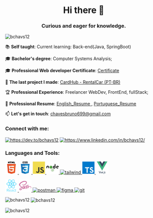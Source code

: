<h1 align="center">Hi there 👋</h1>
<h3 align="center">Curious and eager for knowledge.</h3>

<p align="left"> <img src="https://komarev.com/ghpvc/?username=bchavs12&label=Profile%20views&color=0e75b6&style=flat" alt="bchavs12" /> </p>

📚 **Self taught**: Current learning: Back-end(Java, SpringBoot)

🎓 **Bachelor's degree**: Computer Systems Analysis;

🎓 **Professional Web developer Certificate**: <a href="WebDevCertificate.pdf"> Certificate </a>

🔨 **The last project I made**: <a href="https://carhub-dh.vercel.app/" target="_blank" > CardHub - RentalCar (PT-BR) </a>

🏆 **Professional Experience**: Freelancer WebDev, FrontEnd, fullStack;

🧾 **Professional Resume**: <a href="English_Resume.pdf"> English_Resume </a> , <a href="Portuguese_Resume.pdf"> Portuguese_Resume </a>

📫 **Let's get in touch**: chavesbruno699@gmail.com

<h3 align="left">Connect with me:</h3>
<p align="left">
<a href="https://dev.to/https://dev.to/bchavs12" target="blank"><img align="center" src="https://raw.githubusercontent.com/rahuldkjain/github-profile-readme-generator/master/src/images/icons/Social/devto.svg" alt="https://dev.to/bchavs12" height="30" width="40" /></a>
<a href="https://linkedin.com/in/https://www.linkedin.com/in/bchavs12/" target="blank"><img align="center" src="https://raw.githubusercontent.com/rahuldkjain/github-profile-readme-generator/master/src/images/icons/Social/linked-in-alt.svg" alt="https://www.linkedin.com/in/bchavs12/" height="30" width="40" /></a>
</p>

<h3 align="left">Languages and Tools:</h3>
<p align="left">
<a href="https://www.w3.org/html/" target="_blank" rel="noreferrer"> <img src="https://raw.githubusercontent.com/devicons/devicon/master/icons/html5/html5-original-wordmark.svg" alt="html5" width="40" height="40"/> </a> 
<a href="https://www.w3schools.com/css/" target="_blank" rel="noreferrer"> <img src="https://raw.githubusercontent.com/devicons/devicon/master/icons/css3/css3-original-wordmark.svg" alt="css3" width="40" height="40"/> </a> 
<a href="https://developer.mozilla.org/en-US/docs/Web/JavaScript" target="_blank" rel="noreferrer"> <img src="https://raw.githubusercontent.com/devicons/devicon/master/icons/javascript/javascript-original.svg" alt="javascript" width="40" height="40"/> </a> 
<a href="https://nodejs.org" target="_blank" rel="noreferrer"> <img src="https://raw.githubusercontent.com/devicons/devicon/master/icons/nodejs/nodejs-original-wordmark.svg" alt="nodejs" width="40" height="40"/> </a> 
<a href="https://tailwindcss.com/" target="_blank" rel="noreferrer"> <img src="https://www.vectorlogo.zone/logos/tailwindcss/tailwindcss-icon.svg" alt="tailwind" width="40" height="40"/> </a> 
<a href="https://www.typescriptlang.org/" target="_blank" rel="noreferrer"> <img src="https://raw.githubusercontent.com/devicons/devicon/master/icons/typescript/typescript-original.svg" alt="typescript" width="40" height="40"/> </a> 
<a href="https://vuejs.org/" target="_blank" rel="noreferrer"> <img src="https://raw.githubusercontent.com/devicons/devicon/master/icons/vuejs/vuejs-original-wordmark.svg" alt="vuejs" width="40" height="40"/> </a> 
</p>
<a href="https://reactjs.org/" target="_blank" rel="noreferrer"> <img src="https://raw.githubusercontent.com/devicons/devicon/master/icons/react/react-original-wordmark.svg" alt="react" width="40" height="40"/> </a> 
<a href="https://sass-lang.com" target="_blank" rel="noreferrer"> <img src="https://raw.githubusercontent.com/devicons/devicon/master/icons/sass/sass-original.svg" alt="sass" width="40" height="40"/> </a> 
<a href="https://postman.com" target="_blank" rel="noreferrer"> <img src="https://www.vectorlogo.zone/logos/getpostman/getpostman-icon.svg" alt="postman" width="40" height="40"/> </a> 
<a href="https://www.figma.com/" target="_blank" rel="noreferrer"> <img src="https://www.vectorlogo.zone/logos/figma/figma-icon.svg" alt="figma" width="40" height="40"/> </a> <a href="https://git-scm.com/" target="_blank" rel="noreferrer"> <img src="https://www.vectorlogo.zone/logos/git-scm/git-scm-icon.svg" alt="git" width="40" height="40"/> </a> 

<p><img align="left" src="https://github-readme-stats.vercel.app/api/top-langs?username=bchavs12&show_icons=true&locale=en&layout=compact" alt="bchavs12" /></p>

<p>&nbsp;<img align="center" src="https://github-readme-stats.vercel.app/api?username=bchavs12&show_icons=true&locale=en" alt="bchavs12" /></p>

<p><img align="center" src="https://github-readme-streak-stats.herokuapp.com/?user=bchavs12&" alt="bchavs12" /></p>
